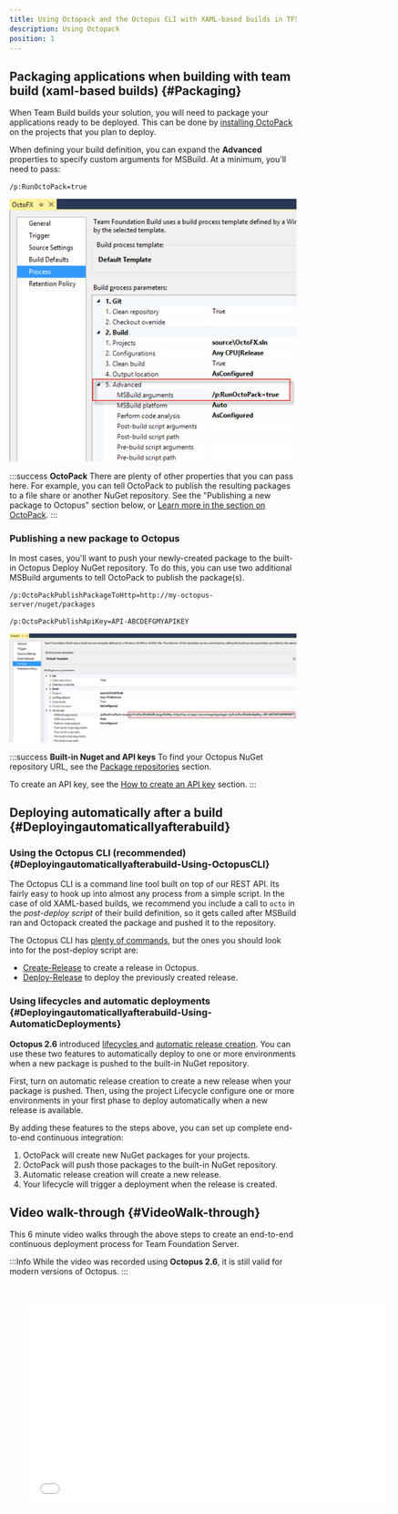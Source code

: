 ```yaml
---
title: Using Octopack and the Octopus CLI with XAML-based builds in TFS
description: Using Octopack
position: 1
---
```


## Packaging applications when building with team build (xaml-based builds) {#Packaging}

When Team Build builds your solution, you will need to package your applications ready to be deployed. This can be done by [installing OctoPack](/docs/packaging-applications/create-packages/octopack/index.md) on the projects that you plan to deploy.

When defining your build definition, you can expand the **Advanced** properties to specify custom arguments for MSBuild. At a minimum, you'll need to pass:

```
/p:RunOctoPack=true
```

![](images/3278177.png "width=500")

:::success
**OctoPack**
There are plenty of other properties that you can pass here. For example, you can tell OctoPack to publish the resulting packages to a file share or another NuGet repository. See the "Publishing a new package to Octopus" section below, or [Learn more in the section on OctoPack](/docs/packaging-applications/create-packages/octopack/index.md).
:::

### Publishing a new package to Octopus

In most cases, you'll want to push your newly-created package to the built-in Octopus Deploy NuGet repository. To do this, you can use two additional MSBuild arguments to tell OctoPack to publish the package(s).

```
/p:OctoPackPublishPackageToHttp=http://my-octopus-server/nuget/packages
```

```
/p:OctoPackPublishApiKey=API-ABCDEFGMYAPIKEY
```

![](images/3278173.png "width=500")

:::success
**Built-in Nuget and API keys**
To find your Octopus NuGet repository URL, see the [Package repositories](/docs/packaging-applications/package-repositories/index.md) section.

To create an API key, see the [How to create an API key](/docs/octopus-rest-api/how-to-create-an-api-key.md) section.
:::

## Deploying automatically after a build {#Deployingautomaticallyafterabuild}

### Using the Octopus CLI (recommended) {#Deployingautomaticallyafterabuild-Using-OctopusCLI}

The Octopus CLI is a command line tool built on top of our REST API. Its fairly easy to hook up into almost any process from a simple script. In the case of old XAML-based builds, we recommend you include a call to `octo` in the *post-deploy script* of their build definition, so it gets called after MSBuild ran and Octopack created the package and pushed it to the repository.

The Octopus CLI has [plenty of commands](/docs/octopus-rest-api/octopus-cli/index.md), but the ones you should look into for the post-deploy script are:

- [Create-Release](/docs/octopus-rest-api/octopus-cli/create-release.md) to create a release in Octopus.
- [Deploy-Release](/docs/octopus-rest-api/octopus-cli/deploy-release.md) to deploy the previously created release.

### Using lifecycles and automatic deployments {#Deployingautomaticallyafterabuild-Using-AutomaticDeployments}

**Octopus 2.6** introduced [lifecycles ](/docs/releases/lifecycles/index.md)and [automatic release creation](/docs/projects/project-triggers/automatic-release-creation.md). You can use these two features to automatically deploy to one or more environments when a new package is pushed to the built-in NuGet repository.

First, turn on automatic release creation to create a new release when your package is pushed. Then, using the project Lifecycle configure one or more environments in your first phase to deploy automatically when a new release is available.

By adding these features to the steps above, you can set up complete end-to-end continuous integration:

1. OctoPack will create new NuGet packages for your projects.
2. OctoPack will push those packages to the built-in NuGet repository.
3. Automatic release creation will create a new release.
4. Your lifecycle will trigger a deployment when the release is created.

## Video walk-through {#VideoWalk-through}

This 6 minute video walks through the above steps to create an end-to-end continuous deployment process for Team Foundation Server.

:::Info
While the video was recorded using **Octopus 2.6**, it is still valid for modern versions of Octopus.
:::

<iframe src="//fast.wistia.net/embed/iframe/jmnuxifuyo" allowtransparency="true" frameborder="0" scrolling="no" class="wistia_embed" name="wistia_embed" allowfullscreen mozallowfullscreen webkitallowfullscreen oallowfullscreen msallowfullscreen width="640" height="360" style="margin: 30px"></iframe>
